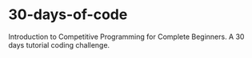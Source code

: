 # 30-days-of-code
Introduction to Competitive Programming for Complete Beginners. A 30 days tutorial coding challenge.
